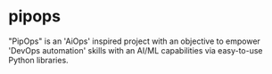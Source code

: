 # pipops
"PipOps" is an 'AiOps' inspired project with an objective to empower 'DevOps automation' skills with an AI/ML capabilities via easy-to-use Python libraries.
